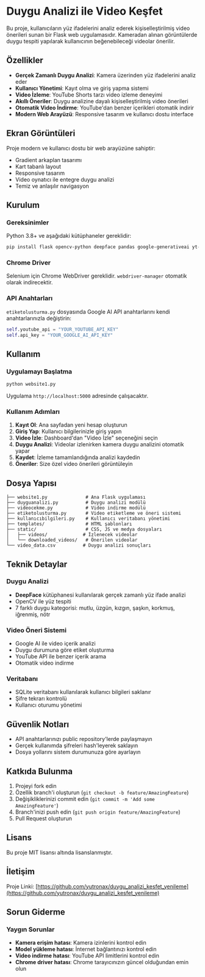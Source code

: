 # Duygu Analizi ile Video Keşfet

Bu proje, kullanıcıların yüz ifadelerini analiz ederek kişiselleştirilmiş video önerileri sunan bir Flask web uygulamasıdır. Kameradan alınan görüntülerde duygu tespiti yapılarak kullanıcının beğenebileceği videolar önerilir.

## Özellikler

- **Gerçek Zamanlı Duygu Analizi**: Kamera üzerinden yüz ifadelerini analiz eder
- **Kullanıcı Yönetimi**: Kayıt olma ve giriş yapma sistemi
- **Video İzleme**: YouTube Shorts tarzı video izleme deneyimi
- **Akıllı Öneriler**: Duygu analizine dayalı kişiselleştirilmiş video önerileri
- **Otomatik Video İndirme**: YouTube'dan benzer içerikleri otomatik indirir
- **Modern Web Arayüzü**: Responsive tasarım ve kullanıcı dostu interface

## Ekran Görüntüleri

Proje modern ve kullanıcı dostu bir web arayüzüne sahiptir:
- Gradient arkaplan tasarımı
- Kart tabanlı layout
- Responsive tasarım
- Video oynatıcı ile entegre duygu analizi
- Temiz ve anlaşılır navigasyon

## Kurulum

### Gereksinimler

Python 3.8+ ve aşağıdaki kütüphaneler gereklidir:

```bash
pip install flask opencv-python deepface pandas google-generativeai yt-dlp selenium webdriver-manager
```

### Chrome Driver

Selenium için Chrome WebDriver gereklidir. `webdriver-manager` otomatik olarak indirecektir.

### API Anahtarları

`etiketolusturma.py` dosyasında Google AI API anahtarlarını kendi anahtarlarınızla değiştirin:

```python
self.youtube_api = "YOUR_YOUTUBE_API_KEY"
self.api_key = "YOUR_GOOGLE_AI_API_KEY"
```

## Kullanım

### Uygulamayı Başlatma

```bash
python website1.py
```

Uygulama `http://localhost:5000` adresinde çalışacaktır.

### Kullanım Adımları

1. **Kayıt Ol**: Ana sayfadan yeni hesap oluşturun
2. **Giriş Yap**: Kullanıcı bilgilerinizle giriş yapın
3. **Video İzle**: Dashboard'dan "Video İzle" seçeneğini seçin
4. **Duygu Analizi**: Videolar izlenirken kamera duygu analizini otomatik yapar
5. **Kaydet**: İzleme tamamlandığında analizi kaydedin
6. **Öneriler**: Size özel video önerileri görüntüleyin

## Dosya Yapısı

```
├── website1.py              # Ana Flask uygulaması
├── duyguanalizi.py          # Duygu analizi modülü
├── videocekme.py            # Video indirme modülü
├── etiketolusturma.py       # Video etiketleme ve öneri sistemi
├── kullanıcıbilgileri.py    # Kullanıcı veritabanı yönetimi
├── templates/               # HTML şablonları
├── static/                  # CSS, JS ve medya dosyaları
│   ├── videos/             # İzlenecek videolar
│   └── downloaded_videos/   # Önerilen videolar
└── video_data.csv          # Duygu analizi sonuçları
```

## Teknik Detaylar

### Duygu Analizi
- **DeepFace** kütüphanesi kullanılarak gerçek zamanlı yüz ifade analizi
- OpenCV ile yüz tespiti
- 7 farklı duygu kategorisi: mutlu, üzgün, kızgın, şaşkın, korkmuş, iğrenmiş, nötr

### Video Öneri Sistemi
- Google AI ile video içerik analizi
- Duygu durumuna göre etiket oluşturma
- YouTube API ile benzer içerik arama
- Otomatik video indirme

### Veritabanı
- SQLite veritabanı kullanılarak kullanıcı bilgileri saklanır
- Şifre tekrarı kontrolü
- Kullanıcı oturumu yönetimi

## Güvenlik Notları

- API anahtarlarınızı public repository'lerde paylaşmayın
- Gerçek kullanımda şifreleri hash'leyerek saklayın
- Dosya yollarını sistem durumunuza göre ayarlayın

## Katkıda Bulunma

1. Projeyi fork edin
2. Özellik branch'i oluşturun (`git checkout -b feature/AmazingFeature`)
3. Değişikliklerinizi commit edin (`git commit -m 'Add some AmazingFeature'`)
4. Branch'inizi push edin (`git push origin feature/AmazingFeature`)
5. Pull Request oluşturun

## Lisans

Bu proje MIT lisansı altında lisanslanmıştır.

## İletişim

Proje Linki: [https://github.com/yutronax/duygu_analizi_kesfet_yenileme](https://github.com/yutronax/duygu_analizi_kesfet_yenileme)

## Sorun Giderme

### Yaygın Sorunlar

- **Kamera erişim hatası**: Kamera izinlerini kontrol edin
- **Model yükleme hatası**: İnternet bağlantınızı kontrol edin
- **Video indirme hatası**: YouTube API limitlerini kontrol edin
- **Chrome driver hatası**: Chrome tarayıcınızın güncel olduğundan emin olun
